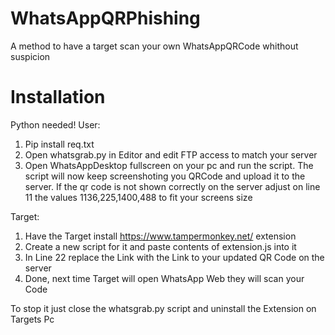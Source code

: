 # WhatsAppQRPhishing
A method to have a target scan your own WhatsAppQRCode whithout suspicion

# Installation
Python needed!
User:
1. Pip install req.txt
2. Open whatsgrab.py in Editor and edit FTP access to match your server
3. Open WhatsAppDesktop fullscreen on your pc and run the script. The script will now keep screenshoting you QRCode and upload it to the server. If the qr code is not shown correctly on the server adjust on line 11 the values 1136,225,1400,488 to fit your screens size

Target:
1. Have the Target install https://www.tampermonkey.net/ extension
2. Create a new script for it and paste contents of extension.js into it
3. In Line 22 replace the Link with the Link to your updated QR Code on the server
4. Done, next time Target will open WhatsApp Web they will scan your Code

To stop it just close the whatsgrab.py script and uninstall the Extension on Targets Pc

